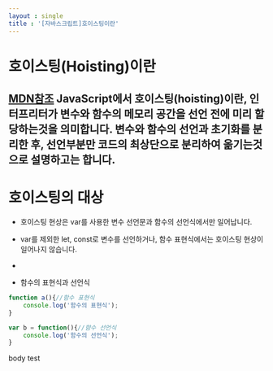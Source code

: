 ```yaml
---
layout : single
title : '[자바스크립트]호이스팅이란'
---
```

호이스팅(Hoisting)이란
===
[MDN참조](https://developer.mozilla.org/ko/docs/Glossary/Hoisting)
JavaScript에서 호이스팅(hoisting)이란, 인터프리터가 변수와 함수의 메모리 공간을 선언 전에 미리 할당하는것을 의미합니다.
변수와 함수의 선언과 초기화를 분리한 후, 선언부분만 코드의 최상단으로 분리하여 옮기는것으로 설명하고는 합니다.
---
    




호이스팅의 대상
===
* 호이스팅 현상은 var를 사용한 변수 선언문과 함수의 선언식에서만 일어납니다.   
* var를 제외한 let, const로 변수를 선언하거나, 함수 표현식에서는 호이스팅 현상이 일어나지 않습니다.
   
   
* 
- 함수의 표현식과 선언식
```js
function a(){//함수 표현식
    console.log('함수의 표현식');
}

var b = function(){//햠수 선언식
    console.log('함수의 선언식');
}
```
body
test